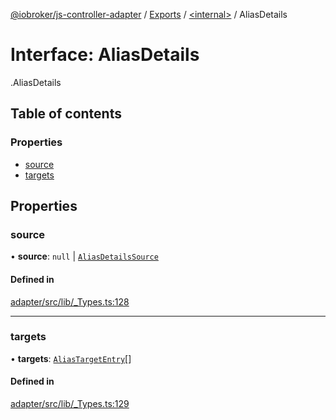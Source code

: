 [@iobroker/js-controller-adapter](../README.md) / [Exports](../modules.md) / [<internal\>](../modules/internal_.md) / AliasDetails

# Interface: AliasDetails

[<internal>](../modules/internal_.md).AliasDetails

## Table of contents

### Properties

- [source](internal_.AliasDetails.md#source)
- [targets](internal_.AliasDetails.md#targets)

## Properties

### source

• **source**: ``null`` \| [`AliasDetailsSource`](internal_.AliasDetailsSource.md)

#### Defined in

[adapter/src/lib/_Types.ts:128](https://github.com/ioBroker/ioBroker.js-controller/blob/0b3c6e0e/packages/adapter/src/lib/_Types.ts#L128)

___

### targets

• **targets**: [`AliasTargetEntry`](internal_.AliasTargetEntry.md)[]

#### Defined in

[adapter/src/lib/_Types.ts:129](https://github.com/ioBroker/ioBroker.js-controller/blob/0b3c6e0e/packages/adapter/src/lib/_Types.ts#L129)
